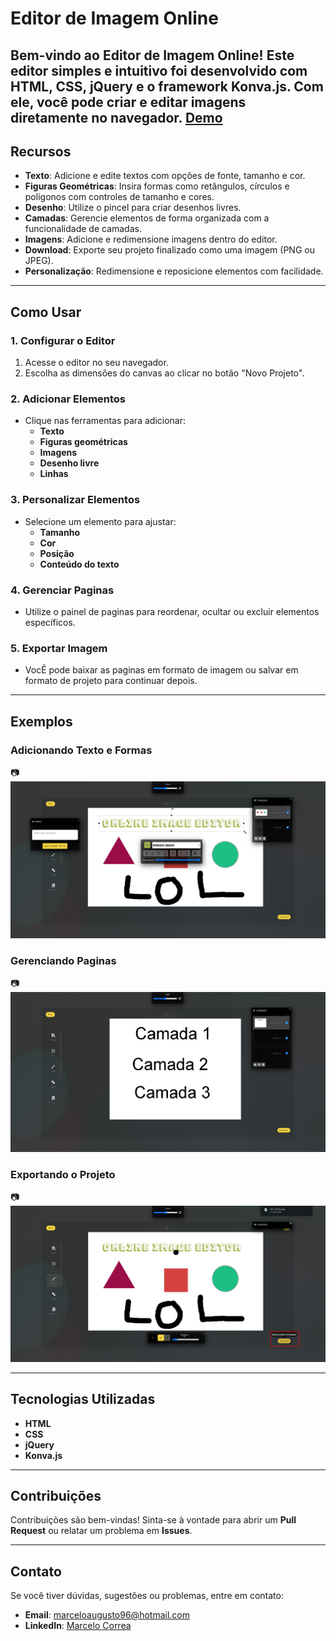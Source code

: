 # Editor de Imagem Online

Bem-vindo ao Editor de Imagem Online! Este editor simples e intuitivo foi desenvolvido com **HTML**, **CSS**, **jQuery** e o framework **Konva.js**. Com ele, você pode criar e editar imagens diretamente no navegador.
[Demo](https://marceloarc.github.io/editor-de-imagem/)
---

## Recursos
- **Texto**: Adicione e edite textos com opções de fonte, tamanho e cor.
- **Figuras Geométricas**: Insira formas como retângulos, círculos e polígonos com controles de tamanho e cores.
- **Desenho**: Utilize o pincel para criar desenhos livres.
- **Camadas**: Gerencie elementos de forma organizada com a funcionalidade de camadas.
- **Imagens**: Adicione e redimensione imagens dentro do editor.
- **Download**: Exporte seu projeto finalizado como uma imagem (PNG ou JPEG).
- **Personalização**: Redimensione e reposicione elementos com facilidade.

---

## Como Usar

### 1. Configurar o Editor
1. Acesse o editor no seu navegador.
2. Escolha as dimensões do canvas ao clicar no botão "Novo Projeto".

### 2. Adicionar Elementos
- Clique nas ferramentas para adicionar:
  - **Texto**
  - **Figuras geométricas**
  - **Imagens**
  - **Desenho livre**
  - **Linhas**

### 3. Personalizar Elementos
- Selecione um elemento para ajustar:
  - **Tamanho**
  - **Cor**
  - **Posição**
  - **Conteúdo do texto**

### 4. Gerenciar Paginas
- Utilize o painel de paginas para reordenar, ocultar ou excluir elementos específicos.

### 5. Exportar Imagem
- VocÊ pode baixar as paginas em formato de imagem ou salvar em formato de projeto para continuar depois.

---

## Exemplos

### Adicionando Texto e Formas
📷![Texto e Formas](images/demo/textos-e-formas.png)

### Gerenciando Paginas
📷 ![Gerenciamento de Camadas](images/demo/camadas.png)

### Exportando o Projeto
📷 ![Exportação do Projeto](images/demo/exportar.png)

---

## Tecnologias Utilizadas
- **HTML**
- **CSS**
- **jQuery**
- **Konva.js**

---

## Contribuições
Contribuições são bem-vindas! Sinta-se à vontade para abrir um **Pull Request** ou relatar um problema em **Issues**.

---

## Contato
Se você tiver dúvidas, sugestões ou problemas, entre em contato:
- **Email**: [marceloaugusto96@hotmail.com](mailto:marceloaugusto96@hotmail.com)
- **LinkedIn**: [Marcelo Correa](https://www.linkedin.com/in/marcelo-augusto-b44489178/)


